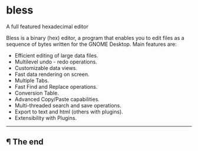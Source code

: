 # bless

A full featured hexadecimal editor

Bless is a binary (hex) editor, a program that enables you to edit files as a sequence of bytes written for the GNOME Desktop. Main features are:

* Efficient editing of large data files.
* Multilevel undo - redo operations.
* Customizable data views.
* Fast data rendering on screen.
* Multiple Tabs.
* Fast Find and Replace operations.
* Conversion Table.
* Advanced Copy/Paste capabilities.
* Multi-threaded search and save operations.
* Export to text and html (others with plugins).
* Extensibility with Plugins.

---

## ¶ The end
